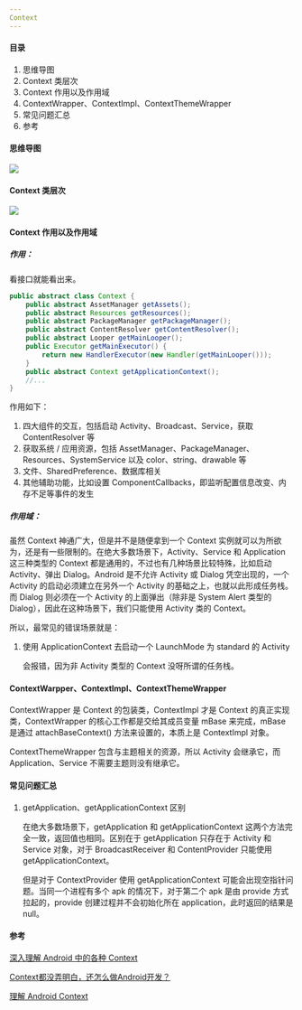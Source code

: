 ```yaml
---
Context
---
```


#### 目录

1. 思维导图
2. Context 类层次
3. Context 作用以及作用域
4. ContextWrapper、ContextImpl、ContextThemeWrapper
5. 常见问题汇总
6. 参考

#### 思维导图

![](https://i.loli.net/2019/01/05/5c3025010fcfa.png)

#### Context 类层次

![](https://i.loli.net/2019/01/04/5c2ecc5c23ca3.png)

#### Context 作用以及作用域

##### 作用：

看接口就能看出来。

```java
public abstract class Context {
    public abstract AssetManager getAssets();
    public abstract Resources getResources();
    public abstract PackageManager getPackageManager();
    public abstract ContentResolver getContentResolver();
    public abstract Looper getMainLooper();
    public Executor getMainExecutor() {
        return new HandlerExecutor(new Handler(getMainLooper()));
    }
    public abstract Context getApplicationContext();
    //...
}
```

作用如下：

1. 四大组件的交互，包括启动 Activity、Broadcast、Service，获取 ContentResolver 等
2. 获取系统 / 应用资源，包括 AssetManager、PackageManager、Resources、SystemService 以及 color、string、drawable 等
3. 文件、SharedPreference、数据库相关
4. 其他辅助功能，比如设置 ComponentCallbacks，即监听配置信息改变、内存不足等事件的发生

##### 作用域：

虽然 Context 神通广大，但是并不是随便拿到一个 Context 实例就可以为所欲为，还是有一些限制的。在绝大多数场景下，Activity、Service 和 Application 这三种类型的 Context 都是通用的，不过也有几种场景比较特殊，比如启动 Activity、弹出 Dialog。Android 是不允许 Activity 或 Dialog 凭空出现的，一个 Activity 的启动必须建立在另外一个 Activity 的基础之上，也就以此形成任务栈。而 Dialog 则必须在一个 Activity 的上面弹出（除非是 System Alert 类型的 Dialog），因此在这种场景下，我们只能使用 Activity 类的 Context。

所以，最常见的错误场景就是：

1. 使用 ApplicationContext 去启动一个 LaunchMode 为 standard 的 Activity

   会报错，因为非 Activity 类型的 Context 没呀所谓的任务栈。

#### ContextWarpper、ContextImpl、ContextThemeWrapper

ContextWrapper 是 Context 的包装类，ContextImpl 才是 Context 的真正实现类，ContextWrapper 的核心工作都是交给其成员变量 mBase 来完成，mBase 是通过 attachBaseContext() 方法来设置的，本质上是 ContextImpl 对象。

ContextThemeWrapper 包含与主题相关的资源，所以 Activity 会继承它，而 Application、Service 不需要主题则没有继承它。

#### 常见问题汇总

1. getApplication、getApplicationContext 区别

   在绝大多数场景下，getApplication 和 getApplicationContext 这两个方法完全一致，返回值也相同。区别在于 getApplication 只存在于 Activity 和 Service 对象，对于 BroadcastReceiver 和 ContentProvider 只能使用 getApplicationContext。

   但是对于 ContextProvider 使用 getApplicationContext 可能会出现空指针问题。当同一个进程有多个 apk 的情况下，对于第二个 apk 是由 provide 方式拉起的，provide 创建过程并不会初始化所在 application，此时返回的结果是 null。

#### 参考

[深入理解 Android 中的各种 Context](https://juejin.im/post/5c1fab7d5188254eb05fbe48)

[Context都没弄明白，还怎么做Android开发？](https://www.jianshu.com/p/94e0f9ab3f1d)

[理解 Android Context](http://gityuan.com/2017/04/09/android_context/)